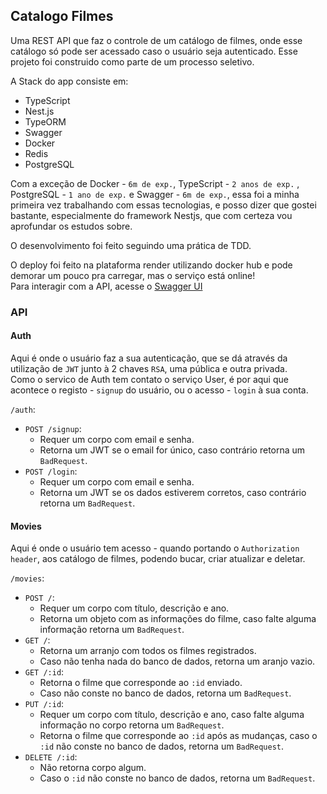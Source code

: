 ## Catalogo Filmes

Uma REST API que faz o controle de um catálogo de filmes, onde esse catálogo só pode ser acessado caso o usuário seja autenticado. Esse projeto foi construido como parte de um processo seletivo.

A Stack do app consiste em:
- TypeScript
- Nest.js
- TypeORM
- Swagger
- Docker
- Redis
- PostgreSQL

Com a exceção de Docker - `6m de exp.`, TypeScript - `2 anos de exp.` , PostgreSQL - `1 ano de exp.` e Swagger - `6m de exp.`, essa foi a minha primeira vez trabalhando com essas tecnologias, e posso dizer que gostei bastante, especialmente do framework Nestjs, que com certeza vou aprofundar os estudos sobre.

O desenvolvimento foi feito seguindo uma prática de TDD.

O deploy foi feito na plataforma render utilizando docker hub e pode demorar um pouco pra carregar, mas o serviço está online!  
Para interagir com a API, acesse o [Swagger UI](https://catalogo-filmes.onrender.com/api)

### API

#### Auth
Aqui é onde o usuário faz a sua autenticação, que se dá através da utilização de `JWT` junto à 2 chaves `RSA`, uma pública e outra privada.  
Como o servico de Auth tem contato o serviço User, é por aqui que acontece o registo - `signup` do usuário, ou o acesso - `login` à sua conta. 

`/auth`:
- `POST /signup`:
    - Requer um corpo com email e senha.
    - Retorna um JWT se o email for único, caso contrário retorna um `BadRequest`.
- `POST /login`:
    - Requer um corpo com email e senha.
    - Retorna um JWT se os dados estiverem corretos, caso contrário retorna um `BadRequest`.

#### Movies
Aqui é onde o usuário tem acesso - quando portando o `Authorization header`, aos catálogo de filmes, podendo bucar, criar atualizar e deletar.

`/movies`:
- `POST /`:
    - Requer um corpo com título, descrição e ano.
    - Retorna um objeto com as informações do filme, caso falte alguma informação retorna um `BadRequest`.
- `GET /`:
    - Retorna um arranjo com todos os filmes registrados.
    - Caso não tenha nada do banco de dados, retorna um aranjo vazio.
- `GET /:id`:
    - Retorna o filme que corresponde ao `:id` enviado.
    - Caso não conste no banco de dados, retorna um `BadRequest`.
- `PUT /:id`:
    - Requer um corpo com título, descrição e ano, caso falte alguma informação no corpo retorna um `BadRequest`.
    - Retorna o filme que corresponde ao `:id` após as mudanças, caso o `:id` não conste no banco de dados, retorna um `BadRequest`.
- `DELETE /:id`:
    - Não retorna corpo algum.
    - Caso o `:id` não conste no banco de dados, retorna um `BadRequest`.
